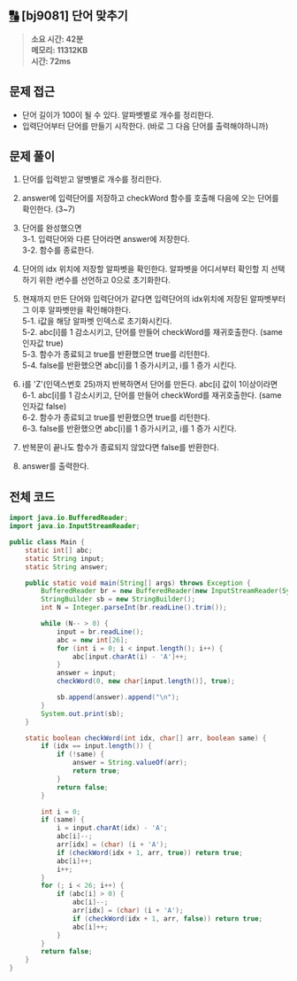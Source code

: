 ## [🔠](https://www.acmicpc.net/problem/9081) [bj9081] 단어 맞추기

> **소요 시간: 42분<br>
> 메모리: 11312KB<br>
> 시간: 72ms**

## 문제 접근

- 단어 길이가 100이 될 수 있다. 알파벳별로 개수를 정리한다.
- 입력단어부터 단어를 만들기 시작한다. (바로 그 다음 단어를 출력해야하니까)

## 문제 풀이

1. 단어를 입력받고 알벳별로 개수를 정리한다.

2. answer에 입력단어를 저장하고 checkWord 함수를 호출해 다음에 오는 단어를 확인한다. (3~7)

3. 단어를 완성했으면<br>
   3-1. 입력단어와 다른 단어라면 answer에 저장한다.<br>
   3-2. 함수를 종료한다.<br>

4. 단어의 idx 위치에 저장할 알파벳을 확인한다. 알파벳을 어디서부터 확인할 지 선택하기 위한 i변수를 선언하고 0으로 초기화한다.

5. 현재까지 만든 단어와 입력단어가 같다면 입력단어의 idx위치에 저장된 알파벳부터 그 이후 알파벳만을 확인해야한다.<br>
   5-1. i값을 해당 알파벳 인덱스로 초기화시킨다.<br>
   5-2. abc[i]를 1 감소시키고, 단어를 만들어 checkWord를 재귀호출한다. (same 인자값 true)<br>
   5-3. 함수가 종료되고 true를 반환했으면 true를 리턴한다.<br>
   5-4. false를 반환했으면 abc[i]를 1 증가시키고, i를 1 증가 시킨다.<br>

6. i를 'Z'(인덱스번호 25)까지 반복하면서 단어를 만든다. abc[i] 값이 1이상이라면<br>
   6-1. abc[i]를 1 감소시키고, 단어를 만들어 checkWord를 재귀호출한다. (same 인자값 false)<br>
   6-2. 함수가 종료되고 true를 반환했으면 true를 리턴한다.<br>
   6-3. false를 반환했으면 abc[i]를 1 증가시키고, i를 1 증가 시킨다.<br>

7. 반복문이 끝나도 함수가 종료되지 않았다면 false를 반환한다.

8. answer를 출력한다.

## 전체 코드

```java
import java.io.BufferedReader;
import java.io.InputStreamReader;

public class Main {
    static int[] abc;
    static String input;
    static String answer;

    public static void main(String[] args) throws Exception {
        BufferedReader br = new BufferedReader(new InputStreamReader(System.in));
        StringBuilder sb = new StringBuilder();
        int N = Integer.parseInt(br.readLine().trim());

        while (N-- > 0) {
            input = br.readLine();
            abc = new int[26];
            for (int i = 0; i < input.length(); i++) {
                abc[input.charAt(i) - 'A']++;
            }
            answer = input;
            checkWord(0, new char[input.length()], true);

            sb.append(answer).append("\n");
        }
        System.out.print(sb);
    }

    static boolean checkWord(int idx, char[] arr, boolean same) {
        if (idx == input.length()) {
            if (!same) {
                answer = String.valueOf(arr);
                return true;
            }
            return false;
        }

        int i = 0;
        if (same) {
            i = input.charAt(idx) - 'A';
            abc[i]--;
            arr[idx] = (char) (i + 'A');
            if (checkWord(idx + 1, arr, true)) return true;
            abc[i]++;
            i++;
        }
        for (; i < 26; i++) {
            if (abc[i] > 0) {
                abc[i]--;
                arr[idx] = (char) (i + 'A');
                if (checkWord(idx + 1, arr, false)) return true;
                abc[i]++;
            }
        }
        return false;
    }
}
```
